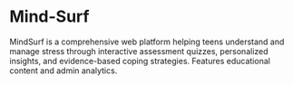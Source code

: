 # Mind-Surf
MindSurf is a comprehensive web platform helping teens understand and manage stress through interactive assessment quizzes, personalized insights, and evidence-based coping strategies. Features educational content and admin analytics.

